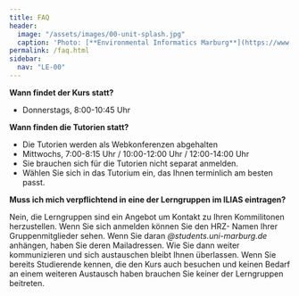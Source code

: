```yaml
---
title: FAQ
header:
  image: "/assets/images/00-unit-splash.jpg"
  caption: 'Photo: [**Environmental Informatics Marburg**](https://www.flickr.com/environmentalinformatics-marburg/)'
permalink: /faq.html
sidebar:
  nav: "LE-00"
---
```


**Wann findet der Kurs statt?**
  * Donnerstags, 8:00-10:45 Uhr

**Wann finden die Tutorien statt?**
  * Die Tutorien werden als Webkonferenzen abgehalten
  * Mittwochs, 7:00-8:15 Uhr / 10:00-12:00 Uhr / 12:00-14:00 Uhr
  * Sie brauchen sich für die Tutorien nicht separat anmelden. 
  * Wählen Sie sich in das Tutorium ein, das Ihnen terminlich am besten passt. 
  
**Muss ich mich verpflichtend in eine der Lerngruppen im ILIAS eintragen?**

   Nein, die Lerngruppen sind ein Angebot um Kontakt zu Ihren Kommilitonen herzustellen. Wenn Sie sich anmelden können Sie den HRZ-   Namen Ihrer Gruppenmitglieder sehen. Wenn Sie daran *@students.uni-marburg.de* anhängen, haben Sie deren Mailadressen. Wie Sie dann  weiter kommunizieren und sich austauschen bleibt Ihnen überlassen. Wenn Sie bereits Studierende kennen, die den Kurs auch besuchen und keinen Bedarf an einem weiteren Austausch haben brauchen Sie keiner der Lerngruppen beitreten.
